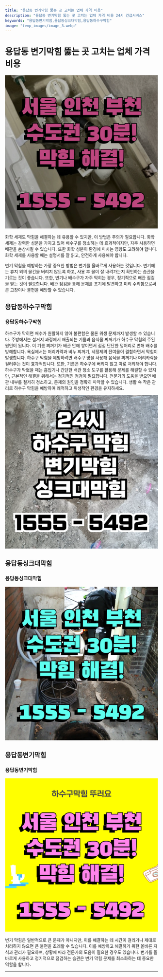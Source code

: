 ```yaml
---
title: "용답동 변기막힘 뚫는 곳 고치는 업체 가격 비용"
description: "용답동 변기막힘 뚫는 곳 고치는 업체 가격 비용 24시 긴급서비스"
keywords: "용답동변기막힘,용답동싱크대막힘,용답동하수구막힘"
image: "temp_images/image_3.webp"
---
```


# 용답동 변기막힘 뚫는 곳 고치는 업체 가격 비용

![용답동하수구막힘](temp_images/image_4.webp) 

화학 세제도 막힘을 해결하는 데 유용할 수 있지만, 이 방법은 주의가 필요합니다. 화학 세제는 강력한 성분을 가지고 있어 배수구를 청소하는 데 효과적이지만, 자주 사용하면 배관을 손상시킬 수 있습니다. 또한 화학 성분이 환경에 미치는 영향도 고려해야 합니다. 화학 세제를 사용할 때는 설명서를 잘 읽고, 안전하게 사용해야 합니다.

변기 막힘을 예방하는 가장 중요한 방법은 변기를 올바르게 사용하는 것입니다. 변기에는 휴지 외의 물건을 버리지 않도록 하고, 사용 후 물이 잘 내려가는지 확인하는 습관을 기르는 것이 좋습니다. 또한, 변기나 배수구가 자주 막히는 경우, 정기적으로 배관 점검을 받는 것이 필요합니다. 배관 점검을 통해 문제를 조기에 발견하고 미리 수리함으로써 큰 고장이나 불편을 예방할 수 있습니다.


## 용답동하수구막힘

### 용답동하수구막힘

하수구가 막히면 배수가 원활하지 않아 불편함은 물론 위생 문제까지 발생할 수 있습니다. 주방에서는 설거지 과정에서 배출되는 기름과 음식물 찌꺼기가 하수구 막힘의 주된 원인이 됩니다. 이 기름 찌꺼기가 배관 안에 쌓이면서 점점 단단한 덩어리로 변해 배수를 방해합니다. 욕실에서는 머리카락과 비누 찌꺼기, 세정제의 잔여물이 결합하면서 막힘이 발생합니다. 하수구 막힘을 예방하려면 배수구 망을 사용해 음식물 찌꺼기나 머리카락을 걸러주는 것이 효과적입니다. 또한, 기름은 하수구에 버리지 않고 따로 처리해야 합니다. 하수구가 막혔을 때는 흡입기나 간단한 배관 청소 도구를 활용해 문제를 해결할 수 있지만, 근본적인 해결을 위해서는 정기적인 점검이 필요합니다. 전문가의 도움을 받으면 배관 내부를 철저히 청소하고, 문제의 원인을 정확히 파악할 수 있습니다. 생활 속 작은 관리로 하수구 막힘을 예방하여 쾌적하고 위생적인 환경을 유지하세요.

![용답동하수구막힘](temp_images/image_8.webp) 



## 용답동싱크대막힘

### 용답동싱크대막힘

![용답동싱크대막힘](temp_images/image_5.webp) 



## 용답동변기막힘

### 용답동변기막힘

![용답동변기막힘](temp_images/image_1.webp) 

  변기 막힘은 일반적으로 큰 문제가 아니지만, 이를 해결하는 데 시간이 걸리거나 제대로 처리하지 않으면 큰 불편을 초래할 수 있습니다. 이를 예방하고 해결하기 위한 올바른 지식과 관리가 필요하며, 상황에 따라 전문가의 도움이 필요한 경우도 있습니다. 변기를 올바르게 사용하고 정기적으로 점검하는 습관은 변기 막힘 문제를 최소화하는 데 중요한 역할을 합니다.

---

